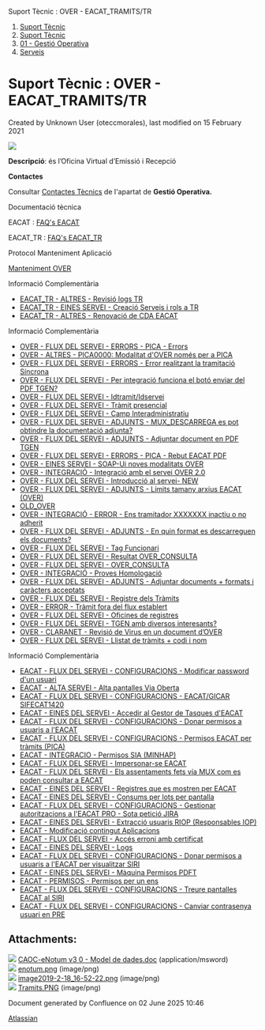 Suport Tècnic : OVER - EACAT\_TRAMITS/TR  

1.  [Suport Tècnic](index.md)
2.  [Suport Tècnic](13893782.md)
3.  [01 - Gestió Operativa](26313391.md)
4.  [Serveis](Serveis_26313394.md)

Suport Tècnic : OVER - EACAT\_TRAMITS/TR
========================================

Created by Unknown User (oteccmorales), last modified on 15 February 2021

![](attachments/28705629/41518390.png)

**Descripció**: és l’Oficina Virtual d’Emissió i Recepció

**Contactes**

Consultar [Contactes Tècnics](https://intranet.aoc.cat/pages/viewpage.action?pageId=28704779#tab-Responsables+Servei+T%C3%A8cnic) de l'apartat de **Gestió Operativa.**

Documentació tècnica

EACAT : [FAQ's EACAT](28705559.md)

EACAT\_TR : [FAQ's EACAT\_TR](28705557.md)

  

  

Protocol Manteniment Aplicació

[Manteniment OVER](Manteniment-OVER_41517192.md)

  

  

Informació Complementària

*   [EACAT\_TR - ALTRES - Revisió logs TR](/pages/viewpage.action?pageId=26313435 "EACAT_TR - ALTRES - Revisió logs TR")
*   [EACAT\_TR - EINES SERVEI - Creació Serveis i rols a TR](/pages/viewpage.action?pageId=36340931 "EACAT_TR - EINES SERVEI - Creació Serveis i rols a TR")
*   [EACAT\_TR - ALTRES - Renovació de CDA EACAT](/pages/viewpage.action?pageId=100008600 "EACAT_TR - ALTRES - Renovació de CDA EACAT")

Informació Complementària

*   [OVER - FLUX DEL SERVEI - ERRORS - PICA - Errors](/display/SII/OVER+-+FLUX+DEL+SERVEI+-+ERRORS+-+PICA+-+Errors "OVER - FLUX DEL SERVEI - ERRORS - PICA - Errors")
*   [OVER - ALTRES - PICA0000: Modalitat d'OVER només per a PICA](/pages/viewpage.action?pageId=26313516 "OVER - ALTRES - PICA0000: Modalitat d'OVER només per a PICA")
*   [OVER - FLUX DEL SERVEI - ERRORS - Error realitzant la tramitació Síncrona](/pages/viewpage.action?pageId=26318839 "OVER - FLUX DEL SERVEI - ERRORS - Error realitzant la tramitació Síncrona")
*   [OVER - FLUX DEL SERVEI - Per integració funciona el botó enviar del PDF TGEN?](/pages/viewpage.action?pageId=26313378 "OVER -  FLUX DEL SERVEI - Per integració funciona el botó enviar del PDF TGEN?")
*   [OVER - FLUX DEL SERVEI - Idtramit/Idservei](/pages/viewpage.action?pageId=28706351 "OVER -  FLUX DEL SERVEI - Idtramit/Idservei")
*   [OVER - FLUX DEL SERVEI - Tràmit presencial](/pages/viewpage.action?pageId=36339968 "OVER -  FLUX DEL SERVEI - Tràmit presencial")
*   [OVER - FLUX DEL SERVEI - Camp Interadministratiu](/display/SII/OVER+-++FLUX+DEL+SERVEI+-+Camp+Interadministratiu "OVER -  FLUX DEL SERVEI - Camp Interadministratiu")
*   [OVER - FLUX DEL SERVEI - ADJUNTS - MUX\_DESCARREGA es pot obtindre la documentació adjunta?](/pages/viewpage.action?pageId=41518320 "OVER - FLUX DEL SERVEI - ADJUNTS -  MUX_DESCARREGA es pot obtindre la documentació adjunta?")
*   [OVER - FLUX DEL SERVEI - ADJUNTS - Adjuntar document en PDF TGEN](/display/SII/OVER+-+FLUX+DEL+SERVEI+-+ADJUNTS+-+Adjuntar+document+en+PDF+TGEN "OVER - FLUX DEL SERVEI - ADJUNTS - Adjuntar document en PDF TGEN")
*   [OVER - FLUX DEL SERVEI - ERRORS - PICA - Rebut EACAT PDF](/display/SII/OVER+-+FLUX+DEL+SERVEI+-+ERRORS+-+PICA+-+Rebut+EACAT+PDF "OVER - FLUX DEL SERVEI - ERRORS - PICA - Rebut EACAT PDF")
*   [OVER - EINES SERVEI - SOAP-Ui noves modalitats OVER](/display/SII/OVER+-+EINES+SERVEI+-+SOAP-Ui+noves+modalitats+OVER "OVER - EINES SERVEI - SOAP-Ui noves modalitats OVER")
*   [OVER - INTEGRACIÓ - Integració amb el servei OVER 2.0](/pages/viewpage.action?pageId=41522646 "OVER - INTEGRACIÓ - Integració amb el servei OVER 2.0")
*   [OVER - FLUX DEL SERVEI - Introducció al servei- NEW](/pages/viewpage.action?pageId=41522667 "OVER - FLUX DEL SERVEI - Introducció al servei- NEW")
*   [OVER - FLUX DEL SERVEI - ADJUNTS - Límits tamany arxius EACAT (OVER)](/pages/viewpage.action?pageId=26313298 "OVER - FLUX DEL SERVEI - ADJUNTS - Límits tamany arxius EACAT (OVER)")
*   [OLD\_OVER](/display/SII/OLD_OVER "OLD_OVER")
*   [OVER - INTEGRACIÓ - ERROR - Ens tramitador XXXXXXX inactiu o no adherit](/pages/viewpage.action?pageId=41522774 "OVER - INTEGRACIÓ - ERROR - Ens tramitador XXXXXXX inactiu o no adherit")
*   [OVER - FLUX DEL SERVEI - ADJUNTS - En quin format es descarreguen els documents?](/pages/viewpage.action?pageId=41522863 "OVER - FLUX DEL SERVEI - ADJUNTS - En quin format es descarreguen els documents?")
*   [OVER - FLUX DEL SERVEI - Tag Funcionari](/display/SII/OVER+-++FLUX+DEL+SERVEI+-+Tag+Funcionari "OVER -  FLUX DEL SERVEI - Tag Funcionari")
*   [OVER - FLUX DEL SERVEI - Resultat OVER\_CONSULTA](/display/SII/OVER+-+FLUX+DEL+SERVEI+-+Resultat+OVER_CONSULTA "OVER - FLUX DEL SERVEI - Resultat OVER_CONSULTA")
*   [OVER - FLUX DEL SERVEI - OVER\_CONSULTA](/display/SII/OVER+-++FLUX+DEL+SERVEI+-+OVER_CONSULTA "OVER -  FLUX DEL SERVEI - OVER_CONSULTA")
*   [OVER - INTEGRACIÓ - Proves Homologació](/pages/viewpage.action?pageId=64979843 "OVER - INTEGRACIÓ - Proves Homologació")
*   [OVER - FLUX DEL SERVEI - ADJUNTS - Adjuntar documents + formats i caràcters acceptats](/pages/viewpage.action?pageId=64980877 "OVER - FLUX DEL SERVEI - ADJUNTS - Adjuntar documents + formats i caràcters acceptats")
*   [OVER - FLUX DEL SERVEI - Registre dels Tràmits](/pages/viewpage.action?pageId=64980882 "OVER - FLUX DEL SERVEI - Registre dels Tràmits")
*   [OVER - ERROR - Tràmit fora del flux establert](/pages/viewpage.action?pageId=64981123 "OVER - ERROR - Tràmit fora del flux establert")
*   [OVER - FLUX DEL SERVEI - Oficines de registres](/display/SII/OVER+-++FLUX+DEL+SERVEI+-+Oficines+de+registres "OVER -  FLUX DEL SERVEI - Oficines de registres")
*   [OVER - FLUX DEL SERVEI - TGEN amb diversos interesants?](/pages/viewpage.action?pageId=81855461 "OVER -  FLUX DEL SERVEI - TGEN amb diversos interesants?")
*   [OVER - CLARANET - Revisió de Virus en un document d’OVER](/pages/viewpage.action?pageId=93356831 "OVER - CLARANET - Revisió de Virus en un document d’OVER")
*   [OVER - FLUX DEL SERVEI - Llistat de tràmits + codi i nom](/pages/viewpage.action?pageId=93357126 "OVER -  FLUX DEL SERVEI - Llistat de tràmits + codi i nom")

Informació Complementària

*   [EACAT - FLUX DEL SERVEI - CONFIGURACIONS - Modificar password d'un usuari](/display/SII/EACAT+-+FLUX+DEL+SERVEI+-+CONFIGURACIONS+-+Modificar+password+d%27un+usuari "EACAT - FLUX DEL SERVEI - CONFIGURACIONS - Modificar password d'un usuari")
*   [EACAT - ALTA SERVEI - Alta pantalles Via Oberta](/display/SII/EACAT+-+ALTA+SERVEI+-+Alta+pantalles+Via+Oberta "EACAT - ALTA SERVEI - Alta pantalles Via Oberta")
*   [EACAT - FLUX DEL SERVEI - CONFIGURACIONS - EACAT/GICAR SIFECAT1420](/pages/viewpage.action?pageId=28706354 "EACAT - FLUX DEL SERVEI - CONFIGURACIONS - EACAT/GICAR SIFECAT1420")
*   [EACAT - EINES DEL SERVEI - Accedir al Gestor de Tasques d'EACAT](/display/SII/EACAT+-+EINES+DEL+SERVEI+-+Accedir+al+Gestor+de+Tasques+d%27EACAT "EACAT - EINES DEL SERVEI - Accedir al Gestor de Tasques d'EACAT")
*   [EACAT - FLUX DEL SERVEI - CONFIGURACIONS - Donar permisos a usuaris a l'EACAT](/display/SII/EACAT+-+FLUX+DEL+SERVEI+-+CONFIGURACIONS+-+Donar+permisos+a+usuaris+a+l%27EACAT "EACAT - FLUX DEL SERVEI - CONFIGURACIONS - Donar permisos a usuaris a l'EACAT")
*   [EACAT - FLUX DEL SERVEI - CONFIGURACIONS - Permisos EACAT per tràmits (PICA)](/pages/viewpage.action?pageId=26313380 "EACAT - FLUX DEL SERVEI - CONFIGURACIONS - Permisos EACAT per tràmits (PICA)")
*   [EACAT - INTEGRACIO - Permisos SIA (MINHAP)](/pages/viewpage.action?pageId=26313531 "EACAT - INTEGRACIO - Permisos SIA (MINHAP)")
*   [EACAT - FLUX DEL SERVEI - Impersonar-se EACAT](/display/SII/EACAT+-+FLUX+DEL+SERVEI+-+Impersonar-se+EACAT "EACAT - FLUX DEL SERVEI - Impersonar-se EACAT")
*   [EACAT - FLUX DEL SERVEI - Els assentaments fets vía MUX com es poden consultar a EACAT](/pages/viewpage.action?pageId=36340428 "EACAT - FLUX DEL SERVEI - Els assentaments fets vía MUX com es poden consultar a EACAT")
*   [EACAT - EINES DEL SERVEI - Registres que es mostren per EACAT](/display/SII/EACAT+-+EINES+DEL+SERVEI+-+Registres+que+es+mostren+per+EACAT "EACAT - EINES DEL SERVEI - Registres que es mostren per EACAT")
*   [EACAT - EINES DEL SERVEI - Consums per lots per pantalla](/display/SII/EACAT+-+EINES+DEL+SERVEI+-+Consums+per+lots+per+pantalla "EACAT - EINES DEL SERVEI - Consums per lots per pantalla")
*   [EACAT - FLUX DEL SERVEI - CONFIGURACIONS - Gestionar autoritzacions a l'EACAT PRO - Sota petició JIRA](/pages/viewpage.action?pageId=64981911 "EACAT - FLUX DEL SERVEI - CONFIGURACIONS - Gestionar autoritzacions a l'EACAT PRO - Sota petició JIRA")
*   [EACAT - EINES DEL SERVEI - Extracció usuaris RIOP (Responsables IOP)](/pages/viewpage.action?pageId=81855478 "EACAT - EINES DEL SERVEI - Extracció usuaris RIOP (Responsables IOP)")
*   [EACAT - Modificació contingut Aplicacions](/pages/viewpage.action?pageId=81856043 "EACAT - Modificació contingut Aplicacions")
*   [EACAT - FLUX DEL SERVEI - Accés erroni amb certificat](/pages/viewpage.action?pageId=93356489 "EACAT - FLUX DEL SERVEI - Accés erroni amb certificat")
*   [EACAT - EINES DEL SERVEI - Logs](/display/SII/EACAT+-+EINES+DEL+SERVEI+-+Logs "EACAT - EINES DEL SERVEI - Logs")
*   [EACAT - FLUX DEL SERVEI - CONFIGURACIONS - Donar permisos a usuaris a l'EACAT per visualitzar SIRI](/display/SII/EACAT+-+FLUX+DEL+SERVEI+-+CONFIGURACIONS+-+Donar+permisos+a+usuaris+a+l%27EACAT+per+visualitzar+SIRI "EACAT - FLUX DEL SERVEI - CONFIGURACIONS - Donar permisos a usuaris a l'EACAT per visualitzar SIRI")
*   [EACAT - EINES DEL SERVEI - Màquina Permisos PDFT](/pages/viewpage.action?pageId=100010566 "EACAT - EINES DEL SERVEI - Màquina Permisos PDFT")
*   [EACAT - PERMISOS - Permisos per un ens](/display/SII/EACAT+-+PERMISOS+-+Permisos+per+un+ens "EACAT - PERMISOS - Permisos per un ens")
*   [EACAT - FLUX DEL SERVEI - CONFIGURACIONS - Treure pantalles EACAT al SIRI](/display/SII/EACAT+-+FLUX+DEL+SERVEI+-+CONFIGURACIONS+-+Treure+pantalles+EACAT+al+SIRI "EACAT - FLUX DEL SERVEI - CONFIGURACIONS - Treure pantalles EACAT al SIRI")
*   [EACAT - FLUX DEL SERVEI - CONFIGURACIONS - Canviar contrasenya usuari en PRE](/display/SII/EACAT+-+FLUX+DEL+SERVEI+-+CONFIGURACIONS+-+Canviar+contrasenya+usuari+en+PRE "EACAT - FLUX DEL SERVEI - CONFIGURACIONS - Canviar contrasenya usuari en PRE")

Attachments:
------------

![](images/icons/bullet_blue.gif) [CAOC-eNotum v3 0 - Model de dades.doc](attachments/28705629/28705630.doc) (application/msword)  
![](images/icons/bullet_blue.gif) [enotum.png](attachments/28705629/28705631.png) (image/png)  
![](images/icons/bullet_blue.gif) [image2019-2-18\_16-52-22.png](attachments/28705629/28705632.png) (image/png)  
![](images/icons/bullet_blue.gif) [Tramits.PNG](attachments/28705629/41518390.png) (image/png)  

Document generated by Confluence on 02 June 2025 10:46

[Atlassian](http://www.atlassian.com/)